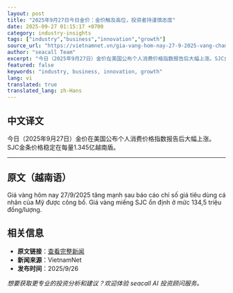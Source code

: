 ```yaml
---
layout: post
title: "2025年9月27日今日金价：金价触及高位，投资者持谨慎态度"
date: 2025-09-27 01:15:17 +0700
category: industry-insights
tags: ["industry","business","innovation","growth"]
source_url: "https://vietnamnet.vn/gia-vang-hom-nay-27-9-2025-vang-cham-nguong-nong-nha-dau-tu-de-chung-2446525.html"
author: "seacall Team"
excerpt: "今日（2025年9月27日）金价在美国公布个人消费价格指数报告后大幅上涨。SJC金条价格稳定在每量1.345亿越南盾。..."
featured: false
keywords: "industry, business, innovation, growth"
lang: vi
translated: true
translated_lang: zh-Hans
---
```


## 中文译文

今日（2025年9月27日）金价在美国公布个人消费价格指数报告后大幅上涨。SJC金条价格稳定在每量1.345亿越南盾。

---

## 原文（越南语）

Giá vàng hôm nay 27/9/2025 tăng mạnh sau báo cáo chỉ số giá tiêu dùng cá nhân của Mỹ được công bố. Giá vàng miếng SJC ổn định ở mức 134,5 triệu đồng/lượng.

## 相关信息

- **原文链接**：[查看完整新闻](https://vietnamnet.vn/gia-vang-hom-nay-27-9-2025-vang-cham-nguong-nong-nha-dau-tu-de-chung-2446525.html)
- **新闻来源**：VietnamNet
- **发布时间**：2025/9/26

*想要获取更专业的投资分析和建议？欢迎体验 seacall AI 投资顾问服务。*
